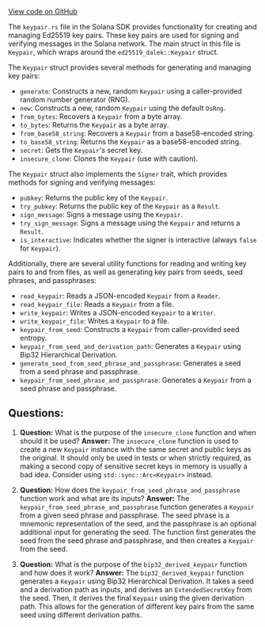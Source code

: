 [View code on GitHub](https://github.com/solana-labs/solana/blob/master/sdk/src/signer/keypair.rs)

The `keypair.rs` file in the Solana SDK provides functionality for creating and managing Ed25519 key pairs. These key pairs are used for signing and verifying messages in the Solana network. The main struct in this file is `Keypair`, which wraps around the `ed25519_dalek::Keypair` struct.

The `Keypair` struct provides several methods for generating and managing key pairs:

- `generate`: Constructs a new, random `Keypair` using a caller-provided random number generator (RNG).
- `new`: Constructs a new, random `Keypair` using the default `OsRng`.
- `from_bytes`: Recovers a `Keypair` from a byte array.
- `to_bytes`: Returns the `Keypair` as a byte array.
- `from_base58_string`: Recovers a `Keypair` from a base58-encoded string.
- `to_base58_string`: Returns the `Keypair` as a base58-encoded string.
- `secret`: Gets the `Keypair`'s secret key.
- `insecure_clone`: Clones the `Keypair` (use with caution).

The `Keypair` struct also implements the `Signer` trait, which provides methods for signing and verifying messages:

- `pubkey`: Returns the public key of the `Keypair`.
- `try_pubkey`: Returns the public key of the `Keypair` as a `Result`.
- `sign_message`: Signs a message using the `Keypair`.
- `try_sign_message`: Signs a message using the `Keypair` and returns a `Result`.
- `is_interactive`: Indicates whether the signer is interactive (always `false` for `Keypair`).

Additionally, there are several utility functions for reading and writing key pairs to and from files, as well as generating key pairs from seeds, seed phrases, and passphrases:

- `read_keypair`: Reads a JSON-encoded `Keypair` from a `Reader`.
- `read_keypair_file`: Reads a `Keypair` from a file.
- `write_keypair`: Writes a JSON-encoded `Keypair` to a `Writer`.
- `write_keypair_file`: Writes a `Keypair` to a file.
- `keypair_from_seed`: Constructs a `Keypair` from caller-provided seed entropy.
- `keypair_from_seed_and_derivation_path`: Generates a `Keypair` using Bip32 Hierarchical Derivation.
- `generate_seed_from_seed_phrase_and_passphrase`: Generates a seed from a seed phrase and passphrase.
- `keypair_from_seed_phrase_and_passphrase`: Generates a `Keypair` from a seed phrase and passphrase.
## Questions: 
 1. **Question:** What is the purpose of the `insecure_clone` function and when should it be used?
   **Answer:** The `insecure_clone` function is used to create a new `Keypair` instance with the same secret and public keys as the original. It should only be used in tests or when strictly required, as making a second copy of sensitive secret keys in memory is usually a bad idea. Consider using `std::sync::Arc<Keypair>` instead.

2. **Question:** How does the `keypair_from_seed_phrase_and_passphrase` function work and what are its inputs?
   **Answer:** The `keypair_from_seed_phrase_and_passphrase` function generates a `Keypair` from a given seed phrase and passphrase. The seed phrase is a mnemonic representation of the seed, and the passphrase is an optional additional input for generating the seed. The function first generates the seed from the seed phrase and passphrase, and then creates a `Keypair` from the seed.

3. **Question:** What is the purpose of the `bip32_derived_keypair` function and how does it work?
   **Answer:** The `bip32_derived_keypair` function generates a `Keypair` using Bip32 Hierarchical Derivation. It takes a seed and a derivation path as inputs, and derives an `ExtendedSecretKey` from the seed. Then, it derives the final `Keypair` using the given derivation path. This allows for the generation of different key pairs from the same seed using different derivation paths.